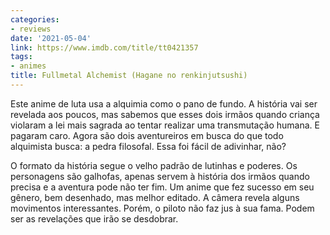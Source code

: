 ```yaml
---
categories:
- reviews
date: '2021-05-04'
link: https://www.imdb.com/title/tt0421357
tags:
- animes
title: Fullmetal Alchemist (Hagane no renkinjutsushi)
---
```


Este anime de luta usa a alquimia como o pano de fundo. A história vai ser revelada aos poucos, mas sabemos que esses dois irmãos quando criança violaram a lei mais sagrada ao tentar realizar uma transmutação humana. E pagaram caro. Agora são dois aventureiros em busca do que todo alquimista busca: a pedra filosofal. Essa foi fácil de adivinhar, não?

O formato da história segue o velho padrão de lutinhas e poderes. Os personagens são galhofas, apenas servem à história dos irmãos quando precisa e a aventura pode não ter fim. Um anime que fez sucesso em seu gênero, bem desenhado, mas melhor editado. A câmera revela alguns movimentos interessantes. Porém, o piloto não faz jus à sua fama. Podem ser as revelações que irão se desdobrar.